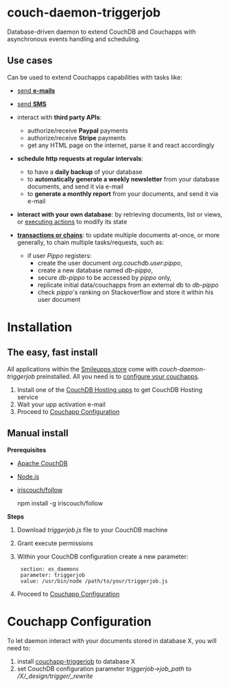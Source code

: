 # couch-daemon-triggerjob

Database-driven daemon to extend CouchDB and Couchapps with asynchronous events handling and scheduling.

## Use cases

Can be used to extend Couchapps capabilities with tasks like:

* [send **e-mails**](https://www.smileupps.com/couch-triggerjob-send-email)
* [send **SMS**](https://www.smileupps.com/couch-triggerjob-send-sms)

* interact with **third party APIs**:
    * authorize/receive **Paypal** payments
    * authorize/receive **Stripe** payments
    * get any HTML page on the internet, parse it and react accordingly

* **schedule http requests at regular intervals**:
	* to have a **daily backup** of your database
	* to **automatically generate a weekly newsletter** from your database documents, and send it via e-mail
	* to **generate a monthly report** from your documents, and send it via e-mail

* **interact with your own database**: by retrieving documents, list or views, or [executing actions](https://www.smileupps.com/couchapp-tutorial-chatty-write-api) to modify its state

* **[transactions or chains](https://www.smileupps.com/couch-triggerjob-couchdb-transactions)**: to update multiple documents at-once, or more generally, to chain multiple tasks/requests, such as:
	* if user *Pippo* registers:
	  * create the user document *org.couchdb.user:pippo*, 
	  * create a new database named *db-pippo*,
	  * secure *db-pippo* to be accessed by *pippo* only, 
	  * replicate initial data/couchapps from an external db to *db-pippo*
	  * check *pippo*'s ranking on Stackoverflow and store it within his user document


# Installation

## The easy, fast install

All applications within the [Smileupps store](https://www.smileupps.com/store/category/hosting-apps) come with *couch-daemon-triggerjob* preinstalled. All you need is to [configure your couchapps](#couchapp-configuration).

1. Install one of the [CouchDB Hosting upps](https://www.smileupps.com/store/category/hosting-apps) to get CouchDB Hosting service
1. Wait your upp activation e-mail
1. Proceed to [Couchapp Configuration](#couchapp-configuration)

## Manual install

**Prerequisites**

* [Apache CouchDB](http://couchdb.apache.org)
* [Node.js](https://nodejs.org/)
* [iriscouch/follow](https://github.com/iriscouch/follow)

	npm install -g iriscouch/follow

**Steps**

1. Download *triggerjob.js* file to your CouchDB machine
1. Grant execute permissions
1. Within your CouchDB configuration create a new parameter:

		section: os_daemons
		parameter: triggerjob
		value: /usr/bin/node /path/to/your/triggerjob.js
	
1. Proceed to [Couchapp Configuration](#couchapp-configuration)

# Couchapp Configuration

To let daemon interact with your documents stored in database X, you will need to:

1. install [couchapp-triggerjob](https://github.com/Smileupps/couchapp-triggerjob) to database X
2. set CouchDB configuration parameter *triggerjob->job_path* to */X/_design/trigger/_rewrite*
